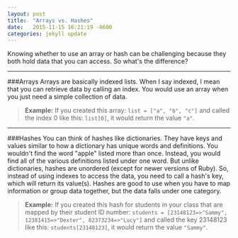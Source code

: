 ```yaml
---
layout: post
title:  "Arrays vs. Hashes"
date:   2015-11-15 16:21:19 -0600
categories: jekyll update
---
```

Knowing whether to use an array or hash can be challenging because they both hold data that you can access. So what's the difference?
	
-----
	
###Arrays
Arrays are basically indexed lists. When I say indexed, I mean that you can retrieve data by calling an index. You would use an array when you just need a simple collection of data.

> __Example:__ If you created this array: `list = ["a", "b", "c"]` and called the index 0 like this: `list[0]`, it would return the value `"a"`.
	
-----
	
	
###Hashes
You can think of hashes like dictionaries. They have keys and values similar to how a dictionary has unique words and definitions. You wouldn't find the word "apple" listed more than once. Instead, you would find all of the various definitions listed under one word. But unlike dictionaries, hashes are unordered (except for newer versions of Ruby). So, instead of using indexes to access the data, you need to call a hash's key, which will return its value(s). Hashes are good to use when you have to map information or group data together, but the data falls under one category.

> __Example:__ If you created this hash for students in your class that are mapped by their student ID number: `students = [23148123=>"Sammy", 12381415=>"Dexter", 82373234=>"Lucy"]` and called the key 23148123 like this: `students[23148123]`, it would return the value `"Sammy"`.